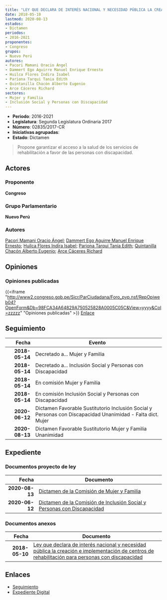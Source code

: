 ```yaml
---
title: "LEY QUE DECLARA DE INTERÉS NACIONAL Y NECESIDAD PÚBLICA LA CREACIÓN E IMPLEMENTACIÓN DE CENTROS DE REHABILITACIÓN PARA PERSONAS CON DISCAPACIDAD"
date: 2018-05-10
lastmod: 2020-08-13
estados:
- Dictamen
periodos:
- 2016-2021
proponentes:
- Congreso
grupos:
- Nuevo Perú
autores:
- Pacori Mamani Oracio Ángel
- Dammert Ego Aguirre Manuel Enrique Ernesto
- Huilca Flores Indira Isabel
- Pariona Tarqui Tania Edith
- Quintanilla Chacón Alberto Eugenio
- Arce Cáceres Richard
sectores:
- Mujer y Familia
- Inclusión Social y Personas con Discapacidad
---
```

- **Periodo**: 2016-2021
- **Legislatura**: Segunda Legislatura Ordinaria 2017
- **Número**: 02835/2017-CR
- **Iniciativas agrupadas**: 
- **Estado**: Dictamen

> Propone garantizar el acceso a la salud de los servicios de rehabilitación a favor de las personas con discapacidad.


## Actores

### Proponente

**Congreso**

### Grupo Parlamentario

**Nuevo Perú**

### Autores

[Pacori Mamani Oracio Ángel](mailto:mailto:opacori@congreso.gob.pe); [Dammert Ego Aguirre Manuel Enrique Ernesto](mailto:mailto:mdammert@congreso.gob.pe); [Huilca Flores Indira Isabel](mailto:mailto:ihuilca@congreso.gob.pe); [Pariona Tarqui Tania Edith](mailto:mailto:tpariona@congreso.gob.pe); [Quintanilla Chacón Alberto Eugenio](mailto:mailto:aquintanilla@congreso.gob.pe); [Arce Cáceres Richard](mailto:mailto:rarce@congreso.gob.pe)

## Opiniones

### Opiniones publicadas

{{<iframe "http://www2.congreso.gob.pe/Sicr/ParCiudadana/Foro_pvp.nsf/RepOpiweb04?OpenForm&Db=98FCA34A64829A750525828A0005C05C&View=yyyy&Col=zzzzz" "Opiniones publicadas" >}}
[Enlace](http://www2.congreso.gob.pe/Sicr/ParCiudadana/Foro_pvp.nsf/RepOpiweb04?OpenForm&Db=98FCA34A64829A750525828A0005C05C&View=yyyy&Col=zzzzz)


## Seguimiento

| Fecha | Evento |
|------:|--------|
| **2018-05-14** | Decretado a... Mujer y Familia |
| **2018-05-14** | Decretado a... Inclusión Social y Personas con Discapacidad |
| **2018-05-14** | En comisión Mujer y Familia |
| **2018-05-14** | En comisión Inclusión Social y Personas con Discapacidad |
| **2020-06-12** | Dictamen Favorable Sustitutorio Inclusión Social y Personas con Discapacidad Unanimidad - Falta dict. Mujer |
| **2020-08-13** | Dictamen Favorable Sustitutorio Mujer y Familia Unanimidad |

## Expediente

### Documentos proyecto de ley

| Fecha | Documento |
|------:|-----------|
| **2020-08-13** | [Dictamen de la Comisión de Mujer y Familia](http://www.leyes.congreso.gob.pe/Documentos/2016_2021/Dictamenes/Proyectos_de_Ley/02835DC16MAY20200813.pdf) |
| **2020-06-12** | [Dictamen de la Comisión de Inclusión Social y Personas con Discapacidad](http://www.leyes.congreso.gob.pe/Documentos/2016_2021/Dictamenes/Proyectos_de_Ley/02835DC13MAY20200612.pdf) |

### Documentos anexos

| Fecha | Documento |
|------:|-----------|
| **2018-05-10** | [Ley que declara de interés nacional y necesidad pública la creación e implementación de centros de rehabilitación para personas con discapacidad](http://www.leyes.congreso.gob.pe/Documentos/2016_2021/Proyectos_de_Ley_y_de_Resoluciones_Legislativas/PL0283520180510..pdf) |

## Enlaces

- [Seguimiento](http://www2.congreso.gob.pe/Sicr/TraDocEstProc/CLProLey2016.nsf/f7fff46988ca05b1052578e100829cc7/3dba3e828d765e190525828a0007521a?OpenDocument)
- [Expediente Digital](http://www2.congreso.gob.pe/Sicr/TraDocEstProc/CLProLey2016.nsf/f7fff46988ca05b1052578e100829cc7/3dba3e828d765e190525828a0007521a?OpenDocument&Click=05257FB7005EB655.eb71d0cf91d8294e05256cdf006b5706/$Body/0.1C6C)


